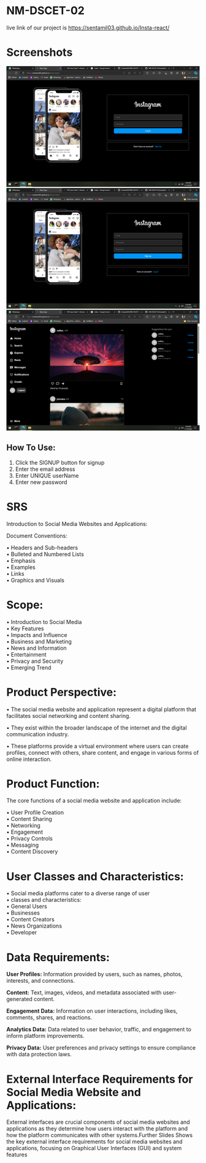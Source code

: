 # NM-DSCET-02
live link of our project is
https://sentamil03.github.io/Insta-react/

# Screenshots

<img width="510" alt="restaurantMenu" src="module 5/Login.png">
<img width="513" alt="restaurantInfo" src="module 5/signup.png">
<img width="512" alt="restaurantSearch" src="module 5/Home.png">



## How To Use: 

1. Click the SIGNUP button for signup
2. Enter the email address
3. Enter UNIQUE userName
4. Enter new password


# SRS

Introduction to Social Media Websites and Applications:

 Document Conventions: <br>

 • Headers and Sub-headers <br>
 • Bulleted and Numbered Lists <br>
 • Emphasis <br>
 • Examples <br>
 • Links <br>
 • Graphics and Visuals 
 
# Scope:

 • Introduction to Social Media <br>
 • Key Features <br>
 • Impacts and Influence <br> 
 • Business and Marketing <br>
 • News and Information <br>
 • Entertainment <br>
 • Privacy and Security <br>
 • Emerging Trend <br>

 # Product Perspective:
 
 • The social media website and application represent a digital platform
that facilitates social networking and content sharing. <br>

 • They exist within the broader landscape of the internet and the digital 
communication industry. <br>

 • These platforms provide a virtual environment where users can create 
profiles, connect with others, share content, and engage in various forms
of online interaction. <br>

# Product Function:

The core functions of a social media website and application include: <br>

• User Profile Creation <br>
• Content Sharing <br>
• Networking <br>
• Engagement <br>
• Privacy Controls <br>
• Messaging <br>
• Content Discovery <br>

# User Classes and Characteristics: <br>

• Social media platforms cater to a diverse range of user  <br>
• classes and characteristics: <br>
• General Users <br>
• Businesses <br>
• Content Creators <br>
• News Organizations <br>
• Developer <br>

# Data Requirements:

<strong>User Profiles:</strong> Information provided by users, such as names, photos, interests,
and connections.<br>

<strong>Content:</strong> Text, images, videos, and metadata associated with user-generated 
content.<br>

<strong>Engagement Data:</strong> Information on user interactions, including likes, comments, 
shares, and reactions.<br>

<strong>Analytics Data:</strong> Data related to user behavior, traffic, and engagement to inform
platform improvements.<br>

<strong>Privacy Data:</strong> User preferences and privacy settings to ensure compliance with 
data protection laws.<br>

# External Interface Requirements for Social Media Website and Applications:

 External interfaces are crucial components of social media 
websites and applications as they determine how users interact 
with the platform and how the platform communicates with other 
systems.Further Slides Shows the key external interface requirements 
for social media websites and applications, focusing on 
Graphical User Interfaces (GUI) and system features








